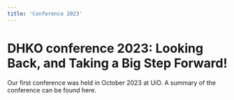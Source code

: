 ```yaml
---
title: 'Conference 2023'
---
```


# DHKO conference 2023: Looking Back, and Taking a Big Step Forward!
Our first conference was held in October 2023 at UiO. A summary of the conference can be found here.